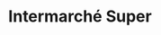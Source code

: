 ---
title: "Intermarché Super"
url: /thizy-les-bourgs/intermarche-super-route-de-roanne/
shop: Supermarkt
---